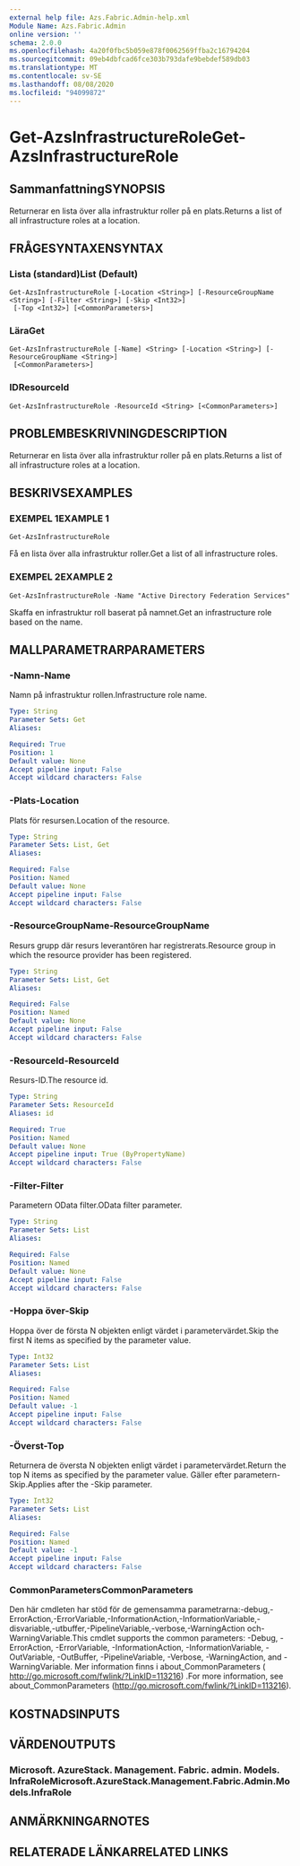 ```yaml
---
external help file: Azs.Fabric.Admin-help.xml
Module Name: Azs.Fabric.Admin
online version: ''
schema: 2.0.0
ms.openlocfilehash: 4a20f0fbc5b059e878f0062569ffba2c16794204
ms.sourcegitcommit: 09eb4dbfcad6fce303b793dafe9bebdef589db03
ms.translationtype: MT
ms.contentlocale: sv-SE
ms.lasthandoff: 08/08/2020
ms.locfileid: "94099872"
---
```

# <span data-ttu-id="090a0-101">Get-AzsInfrastructureRole</span><span class="sxs-lookup"><span data-stu-id="090a0-101">Get-AzsInfrastructureRole</span></span>

## <span data-ttu-id="090a0-102">Sammanfattning</span><span class="sxs-lookup"><span data-stu-id="090a0-102">SYNOPSIS</span></span>
<span data-ttu-id="090a0-103">Returnerar en lista över alla infrastruktur roller på en plats.</span><span class="sxs-lookup"><span data-stu-id="090a0-103">Returns a list of all infrastructure roles at a location.</span></span>

## <span data-ttu-id="090a0-104">FRÅGESYNTAXEN</span><span class="sxs-lookup"><span data-stu-id="090a0-104">SYNTAX</span></span>

### <span data-ttu-id="090a0-105">Lista (standard)</span><span class="sxs-lookup"><span data-stu-id="090a0-105">List (Default)</span></span>
```
Get-AzsInfrastructureRole [-Location <String>] [-ResourceGroupName <String>] [-Filter <String>] [-Skip <Int32>]
 [-Top <Int32>] [<CommonParameters>]
```

### <span data-ttu-id="090a0-106">Lära</span><span class="sxs-lookup"><span data-stu-id="090a0-106">Get</span></span>
```
Get-AzsInfrastructureRole [-Name] <String> [-Location <String>] [-ResourceGroupName <String>]
 [<CommonParameters>]
```

### <span data-ttu-id="090a0-107">ID</span><span class="sxs-lookup"><span data-stu-id="090a0-107">ResourceId</span></span>
```
Get-AzsInfrastructureRole -ResourceId <String> [<CommonParameters>]
```

## <span data-ttu-id="090a0-108">PROBLEMBESKRIVNING</span><span class="sxs-lookup"><span data-stu-id="090a0-108">DESCRIPTION</span></span>
<span data-ttu-id="090a0-109">Returnerar en lista över alla infrastruktur roller på en plats.</span><span class="sxs-lookup"><span data-stu-id="090a0-109">Returns a list of all infrastructure roles at a location.</span></span>

## <span data-ttu-id="090a0-110">BESKRIVS</span><span class="sxs-lookup"><span data-stu-id="090a0-110">EXAMPLES</span></span>

### <span data-ttu-id="090a0-111">EXEMPEL 1</span><span class="sxs-lookup"><span data-stu-id="090a0-111">EXAMPLE 1</span></span>
```
Get-AzsInfrastructureRole
```

<span data-ttu-id="090a0-112">Få en lista över alla infrastruktur roller.</span><span class="sxs-lookup"><span data-stu-id="090a0-112">Get a list of all infrastructure roles.</span></span>

### <span data-ttu-id="090a0-113">EXEMPEL 2</span><span class="sxs-lookup"><span data-stu-id="090a0-113">EXAMPLE 2</span></span>
```
Get-AzsInfrastructureRole -Name "Active Directory Federation Services"
```

<span data-ttu-id="090a0-114">Skaffa en infrastruktur roll baserat på namnet.</span><span class="sxs-lookup"><span data-stu-id="090a0-114">Get an infrastructure role based on the name.</span></span>

## <span data-ttu-id="090a0-115">MALLPARAMETRAR</span><span class="sxs-lookup"><span data-stu-id="090a0-115">PARAMETERS</span></span>

### <span data-ttu-id="090a0-116">-Namn</span><span class="sxs-lookup"><span data-stu-id="090a0-116">-Name</span></span>
<span data-ttu-id="090a0-117">Namn på infrastruktur rollen.</span><span class="sxs-lookup"><span data-stu-id="090a0-117">Infrastructure role name.</span></span>

```yaml
Type: String
Parameter Sets: Get
Aliases:

Required: True
Position: 1
Default value: None
Accept pipeline input: False
Accept wildcard characters: False
```

### <span data-ttu-id="090a0-118">-Plats</span><span class="sxs-lookup"><span data-stu-id="090a0-118">-Location</span></span>
<span data-ttu-id="090a0-119">Plats för resursen.</span><span class="sxs-lookup"><span data-stu-id="090a0-119">Location of the resource.</span></span>

```yaml
Type: String
Parameter Sets: List, Get
Aliases:

Required: False
Position: Named
Default value: None
Accept pipeline input: False
Accept wildcard characters: False
```

### <span data-ttu-id="090a0-120">-ResourceGroupName</span><span class="sxs-lookup"><span data-stu-id="090a0-120">-ResourceGroupName</span></span>
<span data-ttu-id="090a0-121">Resurs grupp där resurs leverantören har registrerats.</span><span class="sxs-lookup"><span data-stu-id="090a0-121">Resource group in which the resource provider has been registered.</span></span>

```yaml
Type: String
Parameter Sets: List, Get
Aliases:

Required: False
Position: Named
Default value: None
Accept pipeline input: False
Accept wildcard characters: False
```

### <span data-ttu-id="090a0-122">-ResourceId</span><span class="sxs-lookup"><span data-stu-id="090a0-122">-ResourceId</span></span>
<span data-ttu-id="090a0-123">Resurs-ID.</span><span class="sxs-lookup"><span data-stu-id="090a0-123">The resource id.</span></span>

```yaml
Type: String
Parameter Sets: ResourceId
Aliases: id

Required: True
Position: Named
Default value: None
Accept pipeline input: True (ByPropertyName)
Accept wildcard characters: False
```

### <span data-ttu-id="090a0-124">-Filter</span><span class="sxs-lookup"><span data-stu-id="090a0-124">-Filter</span></span>
<span data-ttu-id="090a0-125">Parametern OData filter.</span><span class="sxs-lookup"><span data-stu-id="090a0-125">OData filter parameter.</span></span>

```yaml
Type: String
Parameter Sets: List
Aliases:

Required: False
Position: Named
Default value: None
Accept pipeline input: False
Accept wildcard characters: False
```

### <span data-ttu-id="090a0-126">-Hoppa över</span><span class="sxs-lookup"><span data-stu-id="090a0-126">-Skip</span></span>
<span data-ttu-id="090a0-127">Hoppa över de första N objekten enligt värdet i parametervärdet.</span><span class="sxs-lookup"><span data-stu-id="090a0-127">Skip the first N items as specified by the parameter value.</span></span>

```yaml
Type: Int32
Parameter Sets: List
Aliases:

Required: False
Position: Named
Default value: -1
Accept pipeline input: False
Accept wildcard characters: False
```

### <span data-ttu-id="090a0-128">-Överst</span><span class="sxs-lookup"><span data-stu-id="090a0-128">-Top</span></span>
<span data-ttu-id="090a0-129">Returnera de översta N objekten enligt värdet i parametervärdet.</span><span class="sxs-lookup"><span data-stu-id="090a0-129">Return the top N items as specified by the parameter value.</span></span>
<span data-ttu-id="090a0-130">Gäller efter parametern-Skip.</span><span class="sxs-lookup"><span data-stu-id="090a0-130">Applies after the -Skip parameter.</span></span>

```yaml
Type: Int32
Parameter Sets: List
Aliases:

Required: False
Position: Named
Default value: -1
Accept pipeline input: False
Accept wildcard characters: False
```

### <span data-ttu-id="090a0-131">CommonParameters</span><span class="sxs-lookup"><span data-stu-id="090a0-131">CommonParameters</span></span>
<span data-ttu-id="090a0-132">Den här cmdleten har stöd för de gemensamma parametrarna:-debug,-ErrorAction,-ErrorVariable,-InformationAction,-InformationVariable,-disvariable,-utbuffer,-PipelineVariable,-verbose,-WarningAction och-WarningVariable.</span><span class="sxs-lookup"><span data-stu-id="090a0-132">This cmdlet supports the common parameters: -Debug, -ErrorAction, -ErrorVariable, -InformationAction, -InformationVariable, -OutVariable, -OutBuffer, -PipelineVariable, -Verbose, -WarningAction, and -WarningVariable.</span></span> <span data-ttu-id="090a0-133">Mer information finns i about_CommonParameters ( http://go.microsoft.com/fwlink/?LinkID=113216) .</span><span class="sxs-lookup"><span data-stu-id="090a0-133">For more information, see about_CommonParameters (http://go.microsoft.com/fwlink/?LinkID=113216).</span></span>

## <span data-ttu-id="090a0-134">KOSTNADS</span><span class="sxs-lookup"><span data-stu-id="090a0-134">INPUTS</span></span>

## <span data-ttu-id="090a0-135">VÄRDEN</span><span class="sxs-lookup"><span data-stu-id="090a0-135">OUTPUTS</span></span>

### <span data-ttu-id="090a0-136">Microsoft. AzureStack. Management. Fabric. admin. Models. InfraRole</span><span class="sxs-lookup"><span data-stu-id="090a0-136">Microsoft.AzureStack.Management.Fabric.Admin.Models.InfraRole</span></span>

## <span data-ttu-id="090a0-137">ANMÄRKNINGAR</span><span class="sxs-lookup"><span data-stu-id="090a0-137">NOTES</span></span>

## <span data-ttu-id="090a0-138">RELATERADE LÄNKAR</span><span class="sxs-lookup"><span data-stu-id="090a0-138">RELATED LINKS</span></span>
